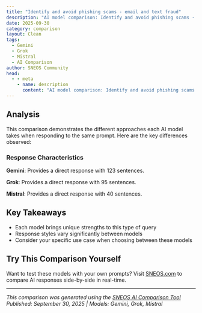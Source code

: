 ```yaml
---
title: "Identify and avoid phishing scams - email and text fraud"
description: "AI model comparison: Identify and avoid phishing scams - email and text fraud..."
date: 2025-09-30
category: comparison
layout: Clean
tags:
  - Gemini
  - Grok
  - Mistral
  - AI Comparison
author: SNEOS Community
head:
  - - meta
    - name: description
      content: "AI model comparison: Identify and avoid phishing scams - email and text fraud..."
---
```


<ChatComparison
  title="Identify and avoid phishing scams - email and text fraud"
  prompt="Identify and avoid phishing scams - email and text fraud"
  :responses='{
    "Gemini": "Okay, let\u0027s break down how to identify and avoid phishing scams, whether they come through email or text (SMS).\n\n**What is Phishing?**\n\nPhishing is a type of online fraud where criminals try to trick you into revealing sensitive information, such as:\n\n*   **Usernames and Passwords**\n*   **Credit Card Numbers**\n*   **Bank Account Details**\n*   **Social Security Numbers (or equivalent national ID)**\n*   **Personal Information**\n\nThey do this by disguising themselves as a trustworthy entity, like a legitimate company, government agency, or even someone you know.\n\n**Key Warning Signs: Phishing Emails and Texts**\n\nHere\u0027s a comprehensive list of red flags to watch out for:\n\n1.  **Generic Greetings and Salutations:**\n\n    *   **Avoid:**  Messages starting with \u0022Dear Customer,\u0022 \u0022Dear Sir/Madam,\u0022 or \u0022To whom it may concern.\u0022  Legitimate businesses usually address you by name.\n    *   **Why:**  Phishers often send mass emails and don\u0027t have your name.\n\n2.  **Sense of Urgency/Threats:**\n\n    *   **Avoid:**  Messages demanding immediate action (e.g., \u0022Your account will be suspended if you don\u0027t act within 24 hours!\u0022).  They create a sense of panic to bypass your critical thinking.  Words like \u0022URGENT,\u0022 \u0022IMMEDIATE ACTION REQUIRED,\u0022 \u0022WARNING,\u0022 or \u0022SECURITY ALERT\u0022 should raise suspicion.\n    *   **Why:**  Legitimate companies will rarely pressure you with such urgency.\n\n3.  **Suspicious Links:**\n\n    *   **Avoid:**  Hover over links *before* clicking. The actual URL displayed might be different from the text you see. Look for misspellings, extra characters, or domain names that don\u0027t match the supposed sender.  Pay close attention to the part *before* the \u0060.com\u0060, \u0060.org\u0060, \u0060.net\u0060, etc.\n        *   **Example:**  \u0060www.bankofarnerica.com\u0060 (the \u0022rnerica\u0022 is a big red flag)\n    *   **Avoid:** Shortened URLs (like bit.ly or tinyurl.com) should be treated with extreme caution, as you can\u0027t easily see where they lead. Use a URL expander tool if you are curious.\n    *   **Best Practice:**  Instead of clicking a link in an email, type the website address directly into your browser or use a bookmark.\n\n4.  **Poor Grammar and Spelling:**\n\n    *   **Avoid:**  Many phishing emails are riddled with grammatical errors, typos, and awkward phrasing.  While not all legitimate emails are perfect, frequent and obvious errors are a major warning sign.\n    *   **Why:**  Many phishers are not native English speakers, or they simply don\u0027t care about quality.\n\n5.  **Requests for Personal Information:**\n\n    *   **Avoid:**  Be extremely wary of any email or text asking for your password, credit card details, bank account numbers, Social Security number, or other sensitive data.  Legitimate companies almost never request this information via email or text.\n    *   **If in doubt:** Contact the company directly through a known, official channel (e.g., their website or phone number).\n\n6.  **Unexpected Attachments:**\n\n    *   **Avoid:**  Be very cautious about opening attachments, especially from unknown senders or if the email itself is suspicious. Attachments can contain malware.\n    *   **Common malicious file types:** \u0060.exe\u0060, \u0060.zip\u0060, \u0060.scr\u0060, \u0060.docm\u0060 (Word macro files), \u0060.xlsm\u0060 (Excel macro files).\n\n7.  **Spoofed Email Addresses:**\n\n    *   **Avoid:**  Check the sender\u0027s email address carefully.  Phishers can \u0022spoof\u0022 the display name to make it look like the email is coming from a legitimate source, but the actual email address might be different.\n        *   **Example:**  The email might display \u0022PayPal\u0022 as the sender, but the actual email address is \u0060paypal.security@randomdomain.com\u0060.\n    *   **Best Practice:**  Examine the full email header (usually found under \u0022View Source\u0022 or \u0022Show Original\u0022 in your email client) for more detailed information about the sender.  This is more advanced but can reveal the true origin of the email.\n\n8.  **Inconsistencies:**\n\n    *   **Avoid:**  Look for inconsistencies between the email address, the website, and the company it claims to be.  For example, if an email claims to be from your bank, but the website address is different from your bank\u0027s official website, it\u0027s likely a scam.\n    *   **Also look for inconsistencies in tone:** Does the message sound like the organization usually communicates?\n\n9.  **Requests to Verify Information:**\n\n    *   **Avoid:**  Be cautious of emails asking you to \u0022verify\u0022 your account details.  This is a common tactic used by phishers.  Instead of clicking the link in the email, go directly to the company\u0027s website (by typing the address in your browser) and log in to your account to check for any alerts or notifications.\n\n10. **Offers That Seem Too Good to Be True:**\n\n    *   **Avoid:**  Be skeptical of emails promising you something for free, especially if you have to provide personal information or click on a link to claim it.\n    *   **Why:**  \u0022You\u0027ve won a free iPhone!\u0022 or \u0022Claim your free gift card!\u0022 are classic phishing lures.\n\n11. **Unusual Sender Information:**\n\n    *   **Avoid:** If an email from a known contact looks unlike normal (tone, subject, length, etc) contact them directly to ensure it was actually them that sent it. It is possible their account has been compromised.\n    *   **Why:** Phishing is not only sent to random people, attackers may target specific people and relationships for the purposes of extracting information.\n\n**Specific Examples**\n\n*   **The \u0022Your Account Has Been Hacked\u0022 Scam:**  This is a common one.  The email claims your account has been compromised and asks you to click a link to reset your password.  Don\u0027t click the link!  Instead, go directly to the website (e.g., Facebook, Gmail) and reset your password there.\n\n*   **The \u0022Package Delivery\u0022 Scam:**  You receive a text or email claiming there\u0027s a problem with your package delivery and asking you to click a link to update your address or pay a fee.  Check the tracking number on the official website of the shipping company (e.g., USPS, FedEx, UPS).\n\n*   **The \u0022Tax Refund\u0022 Scam:**  You receive an email claiming you\u0027re entitled to a tax refund and asking you to provide your bank account details.  The IRS will never ask for your bank account information via email.\n\n**How to Protect Yourself (General Best Practices)**\n\n*   **Be Skeptical:**  Always question unsolicited emails or texts, especially those asking for personal information or demanding immediate action.\n\n*   **Don\u0027t Click on Suspicious Links:**  Hover over links to check the URL before clicking. If anything seems off, don\u0027t click!\n\n*   **Verify Information:**  If you\u0027re unsure about an email, contact the company or organization directly through a known, official channel (e.g., their website or phone number).\n\n*   **Use Strong Passwords:**  Use strong, unique passwords for all your online accounts. A password manager can help with this.\n\n*   **Enable Two-Factor Authentication (2FA):**  Whenever possible, enable 2FA on your accounts. This adds an extra layer of security by requiring a code from your phone or another device in addition to your password.\n\n*   **Keep Your Software Up to Date:**  Update your operating system, web browser, and antivirus software regularly to patch security vulnerabilities.\n\n*   **Install Antivirus Software:**  A good antivirus program can help detect and block phishing websites and malware.\n\n*   **Educate Yourself:**  Stay informed about the latest phishing scams and techniques.\n\n*   **Report Phishing:**  Report phishing emails and texts to the appropriate authorities (e.g., the FTC in the US, your local law enforcement agency).  You can also report phishing emails to the company or organization that is being impersonated.  Many email providers have a \u0022Report Phishing\u0022 button.\n\n*   **Be Careful What You Share Online:** The more personal information you share on social media and other online platforms, the easier it is for phishers to target you.\n\n**What to Do if You Think You\u0027ve Been Phished**\n\n1.  **Change Your Passwords Immediately:** Change the passwords for any accounts that you think may have been compromised, especially your email, bank, and social media accounts.\n\n2.  **Contact Your Bank and Credit Card Companies:** If you provided your financial information, contact your bank and credit card companies immediately.\n\n3.  **Monitor Your Accounts:** Keep a close eye on your bank accounts, credit reports, and other financial accounts for any unauthorized activity.\n\n4.  **Report the Scam:** Report the phishing scam to the appropriate authorities (e.g., the FTC, your local law enforcement agency).\n\n5.  **Scan Your Computer for Malware:** Run a full scan of your computer with a reputable antivirus program to check for any malware that may have been installed.\n\n6.  **Consider a Credit Freeze:**  If you believe your Social Security number has been compromised, you may want to consider placing a credit freeze on your credit reports.\n\n**In summary:** Phishing scams are constantly evolving, so it\u0027s essential to stay vigilant and informed.  By being aware of the warning signs and following these best practices, you can significantly reduce your risk of becoming a victim. Remember, if something seems suspicious, it probably is. Trust your instincts.\n",
    "Grok": "Phishing scams are fraudulent attempts by cybercriminals to steal sensitive information, such as usernames, passwords, credit card details, or other personal data, by pretending to be a trustworthy entity. These scams often come in the form of deceptive emails, text messages (smishing), or even phone calls (vishing). Below is a guide to help you identify and avoid phishing scams through email and text messages.\n\n---\n\n### **What is Phishing?**\n- **Email Phishing**: Fraudulent emails that mimic legitimate organizations (e.g., banks, companies, or government agencies) and trick you into clicking malicious links, downloading attachments, or providing sensitive information.\n- **Text Fraud (Smishing)**: Phishing attempts via SMS or messaging apps that often include urgent messages with malicious links or requests for personal information.\n\n---\n\n### **How to Identify Phishing Scams**\n\n#### **1. Email Phishing Red Flags**\n- **Suspicious Sender Address**: Check the sender\u0027s email address carefully. Scammers often use slightly altered email addresses (e.g., \u0022support@paypa1.com\u0022 instead of \u0022support@paypal.com\u0022).\n- **Urgent or Threatening Language**: Messages that create a sense of urgency, such as \u0022Your account will be suspended in 24 hours!\u0022 or \u0022Act now to avoid losing access!\u0022\n- **Spelling and Grammar Mistakes**: Legitimate organizations usually have polished communication. Look for typos, awkward phrasing, or grammatical errors.\n- **Unfamiliar Links or Attachments**: Hover over links (without clicking) to see the actual URL. Be cautious of shortened URLs or unexpected attachments.\n- **Requests for Sensitive Information**: Legitimate companies will not ask for passwords, PINs, or credit card numbers via email.\n- **Generic Greetings**: Emails starting with \u0022Dear Customer\u0022 or \u0022Hello User\u0022 instead of your name may indicate a mass phishing attempt.\n- **Unusual Logos or Formatting**: Poor-quality logos, mismatched fonts, or odd formatting can be a sign of a fake email.\n\n#### **2. Text Fraud (Smishing) Red Flags**\n- **Unknown Sender**: Messages from unfamiliar numbers or short codes that you don\u2019t recognize.\n- **Urgent Alerts**: Texts claiming there\u2019s an issue with your account, a package delivery, or a payment that needs immediate action.\n- **Suspicious Links**: Links in texts that lead to unfamiliar or non-secure websites (e.g., URLs that don\u0027t start with \u0022https\u0022).\n- **Requests for Information**: Texts asking for personal details, verification codes, or login credentials.\n- **Unusual Offers or Prizes**: Messages claiming you\u2019ve won a prize or are eligible for a refund, often requiring you to click a link or provide details.\n\n---\n\n### **How to Avoid Phishing Scams**\n\n#### **1. General Tips for Both Email and Text**\n- **Don\u2019t Click on Suspicious Links**: Avoid clicking on links in unsolicited emails or texts. If you need to verify something, manually type the company\u2019s official website URL into your browser.\n- **Verify the Source**: If you receive a message from a supposed organization, contact them directly using a phone number or email from their official website, not the one provided in the message.\n- **Enable Two-Factor Authentication (2FA)**: Add an extra layer of security to your accounts so even if a scammer gets your password, they can\u2019t access your account without the second factor.\n- **Be Skeptical of Unsolicited Messages**: Treat any unexpected message with caution, even if it appears legitimate.\n- **Keep Software Updated**: Ensure your devices, apps, and antivirus software are up to date to protect against malware often delivered via phishing.\n\n#### **2. Email-Specific Tips**\n- **Use Email Filters**: Many email providers (like Gmail or Outlook) have built-in spam filters that can flag suspicious messages. Mark phishing emails as spam to improve filtering.\n- **Check Links Before Clicking**: Hover over links to see the real URL. If it looks suspicious (e.g., a random string of characters or an unfamiliar domain), don\u2019t click.\n- **Avoid Opening Attachments**: Don\u2019t download attachments from unknown sources, as they could contain malware.\n- **Report Phishing Emails**: Most email providers allow you to report phishing attempts. Forward suspicious emails to organizations like the Anti-Phishing Working Group (reportphishing@apwg.org) or your email provider.\n\n#### **3. Text-Specific Tips**\n- **Don\u2019t Respond to Suspicious Texts**: Avoid replying to or engaging with unknown senders, even if the message seems urgent.\n- **Block the Sender**: If you receive a suspicious text, block the number to prevent further messages.\n- **Report Smishing**: Forward suspicious texts to your mobile carrier or report them to authorities like the Federal Trade Commission (FTC) in the U.S. by forwarding to 7726 (SPAM).\n- **Use Messaging Apps with Spam Filters**: Some apps and carriers offer features to filter or report spam texts.\n\n---\n\n### **What to Do If You\u2019ve Fallen for a Phishing Scam**\n1. **Act Quickly**:\n   - If you\u2019ve shared login credentials, immediately change your passwords for the affected accounts and any other accounts using the same password.\n   - If you\u2019ve provided financial information, contact your bank or credit card provider to freeze or monitor your accounts.\n2. **Monitor Your Accounts**: Watch for unauthorized transactions or suspicious activity.\n3. **Report the Incident**:\n   - For email phishing, report to your email provider and organizations like the FTC (via IdentityTheft.gov in the U.S.) or local cybercrime units.\n   - For text scams, report to your mobile carrier and authorities.\n4. **Run a Security Scan**: Use antivirus software to scan your device for malware if you clicked a link or downloaded an attachment.\n5. **Enable Fraud Alerts**: Place a fraud alert on your credit file with agencies like Equifax, Experian, or TransUnion to prevent identity theft.\n\n---\n\n### **Additional Resources and Tools**\n- **Phishing Awareness Training**: Many organizations and websites offer free resources to educate yourself on phishing (e.g., Google\u2019s Phishing Quiz: phishingquiz.withgoogle.com).\n- **Check Suspicious URLs**: Use tools like VirusTotal (virustotal.com) to analyze URLs before clicking.\n- **Government Resources**:\n  - U.S.: Report to the FTC at ReportFraud.ftc.gov or IC3 (Internet Crime Complaint Center) at ic3.gov.\n  - UK: Report to Action Fraud (actionfraud.police.uk).\n  - Australia: Report to Scamwatch (scamwatch.gov.au).\n- **Email and Text Filtering Apps**: Use apps like Truecaller (for texts) or built-in email spam filters to reduce exposure to scams.\n\n---\n\nBy staying vigilant and following these guidelines, you can significantly reduce your risk of falling victim to phishing scams. Always trust your instincts\u2014if something feels off, it probably is. Verify before you act!",
    "Mistral": "Phishing scams are attempts by fraudsters to trick individuals into revealing sensitive information such as passwords, credit card numbers, or personal identification details. These scams can occur through various channels, including email and text messages. Here are some tips to help you identify and avoid phishing scams:\n\n### Identifying Phishing Scams\n\n1. **Suspicious Email Addresses and Domains:**\n   - Check the sender\u0027s email address carefully. Phishing emails often use addresses that mimic legitimate ones but have slight variations.\n   - Look for inconsistencies in the domain name, such as extra letters or numbers.\n\n2. **Urgent or Threatening Language:**\n   - Phishing emails often create a sense of urgency, claiming that immediate action is required to avoid consequences like account suspension or legal action.\n\n3. **Generic Greetings:**\n   - Legitimate companies usually address you by your name. Phishing emails often use generic greetings like \u0022Dear Customer\u0022 or \u0022Dear Sir/Madam.\u0022\n\n4. **Spelling and Grammar Mistakes:**\n   - Phishing emails and texts often contain spelling and grammar errors, which are less common in legitimate communications.\n\n5. **Suspicious Links and Attachments:**\n   - Be wary of clicking on links or downloading attachments from unknown or suspicious sources. Hover over links to see the actual URL before clicking.\n\n6. **Requests for Sensitive Information:**\n   - Legitimate companies rarely ask for sensitive information like passwords or credit card numbers via email or text.\n\n7. **Unexpected or Unsolicited Messages:**\n   - Be cautious of unexpected messages, especially those claiming you\u0027ve won a prize, need to verify your account, or have a package waiting for you.\n\n### Avoiding Phishing Scams\n\n1. **Verify the Source:**\n   - If you receive a suspicious email or text, contact the company directly using a known and trusted phone number or email address to verify the legitimacy of the message.\n\n2. **Use Security Software:**\n   - Install and regularly update antivirus and anti-malware software on your devices. This can help detect and block phishing attempts.\n\n3. **Enable Two-Factor Authentication (2FA):**\n   - Use 2FA for your accounts to add an extra layer of security. This makes it harder for scammers to access your accounts even if they obtain your password.\n\n4. **Be Cautious with Personal Information:**\n   - Never share sensitive information like passwords, credit card numbers, or Social Security numbers via email or text.\n\n5. **Check for HTTPS:**\n   - When visiting websites, ensure they use HTTPS (Hypertext Transfer Protocol Secure) to encrypt data. Look for the padlock icon in the address bar.\n\n6. **Educate Yourself:**\n   - Stay informed about the latest phishing techniques and scams. Many organizations and cybersecurity firms provide resources and updates on current threats.\n\n7. **Report Suspicious Activity:**\n   - If you suspect you\u0027ve received a phishing email or text, report it to the relevant authorities, such as your email provider, the company being impersonated, or the Federal Trade Commission (FTC) in the United States.\n\n### Example of a Phishing Email\n\n**Subject:** Urgent: Verify Your Account Now\n\n**Body:**\nDear Customer,\n\nYour account has been flagged for suspicious activity. To avoid suspension, please click the link below and verify your information:\n\n[Suspicious Link]\n\nThank you,\nYour Bank\n\n**Red Flags:**\n- Generic greeting (\u0022Dear Customer\u0022)\n- Urgent language (\u0022Urgent: Verify Your Account Now\u0022)\n- Suspicious link (hover over to check the actual URL)\n- Request for sensitive information\n\nBy being vigilant and following these guidelines, you can significantly reduce your risk of falling victim to phishing scams."
  }'
  published-date="22:46"
/>

## Analysis

This comparison demonstrates the different approaches each AI model takes when responding to the same prompt. Here are the key differences observed:

### Response Characteristics

**Gemini**: Provides a direct response with 123 sentences. 

**Grok**: Provides a direct response with 95 sentences. 

**Mistral**: Provides a direct response with 40 sentences. 

## Key Takeaways

- Each model brings unique strengths to this type of query
- Response styles vary significantly between models
- Consider your specific use case when choosing between these models

## Try This Comparison Yourself

Want to test these models with your own prompts? Visit [SNEOS.com](https://sneos.com) to compare AI responses side-by-side in real-time.

---

*This comparison was generated using the [SNEOS AI Comparison Tool](https://sneos.com)*
*Published: September 30, 2025 | Models: Gemini, Grok, Mistral*
